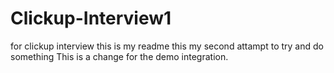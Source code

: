 # Clickup-Interview1
for clickup interview 
this is my readme 
this my second attampt to try and do something 
This is a change for the demo integration.
